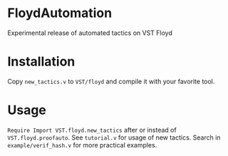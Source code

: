 # FloydAutomation
Experimental release of automated tactics on VST Floyd
# Installation
Copy `new_tactics.v` to `VST/floyd` and compile it with your favorite tool.
# Usage
`Require Import VST.floyd.new_tactics` after or instead of `VST.floyd.proofauto`.
See `tutorial.v` for usage of new tactics. Search in `example/verif_hash.v` for more practical examples.


